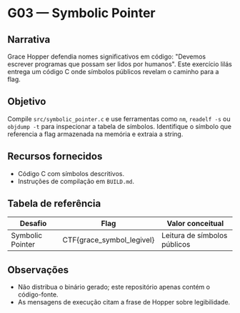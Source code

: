 # G03 — Symbolic Pointer

## Narrativa
Grace Hopper defendia nomes significativos em código: "Devemos escrever programas que possam ser lidos por humanos". Este exercício lilás entrega um código C onde símbolos públicos revelam o caminho para a flag.

## Objetivo
Compile `src/symbolic_pointer.c` e use ferramentas como `nm`, `readelf -s` ou `objdump -t` para inspecionar a tabela de símbolos. Identifique o símbolo que referencia a flag armazenada na memória e extraia a string.

## Recursos fornecidos
- Código C com símbolos descritivos.
- Instruções de compilação em `BUILD.md`.

## Tabela de referência
| Desafio | Flag | Valor conceitual |
|---------|------|------------------|
| Symbolic Pointer | CTF{grace_symbol_legivel} | Leitura de símbolos públicos |

## Observações
- Não distribua o binário gerado; este repositório apenas contém o código-fonte.
- As mensagens de execução citam a frase de Hopper sobre legibilidade.
